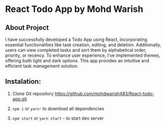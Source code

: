# React Todo App by Mohd Warish

## About Project

I have successfully developed a Todo App using React, incorporating essential functionalities like task creation, editing, and deletion. Additionally, users can view completed tasks and sort them by alphabetical order, priority, or recency. To enhance user experience, I've implemented themes, offering both light and dark options. This app provides an intuitive and efficient task management solution.

## Instalation:

1. Clone Git repository https://github.com/mohdwarish483/React-todo-app.git

2. `npm i` or `yarn`- to download all dependencies
3. `npm start` or `yarn start` - to start dev server
